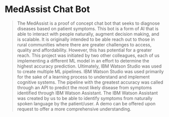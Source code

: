 # MedAssist Chat Bot

>The MedAssist is a proof of concept chat bot that seeks to diagnose diseases based on patient symptoms. This bot is a form of AI that is able to interact with people naturally, augment decision making, and is scalable. It is originally intended to be able reach out to those in rural communities where there are greater challenges to access, quality and affordability. However, this has potential for a greater reach. This project was initiated by two other colleagues, each of us implementing a different ML model in an effort to determine the highest accuracy prediction. Ultimately, IBM Watson Studio was used to create multiple ML pipelines. IBM Watson Studio was used primarily for the sake of a learning process to understand and implement cognitive systems. The pipeline with the greatest accuracy was called through an API to predict the most likely disease from symptoms identified through IBM Watson Assistant. The IBM Watson Assistant was created by us to be able to identify symptoms from naturally spoken language by the patient/user. A demo can be offered upon request to offer a more comprehensive understanding. 
